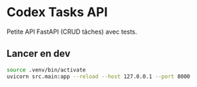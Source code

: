 # Codex Tasks API

Petite API FastAPI (CRUD tâches) avec tests.

## Lancer en dev
```bash
source .venv/bin/activate
uvicorn src.main:app --reload --host 127.0.0.1 --port 8000
